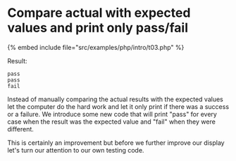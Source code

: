 # Compare actual with expected values and print only pass/fail


{% embed include file="src/examples/php/intro/t03.php" %}

Result:

```
pass
pass
fail
```

Instead of manually comparing the actual results with the expected values
let the computer do the hard work and let it only print if there was a success
or a failure. We introduce some new code that will print "pass" for every case
when the result was the expected value and "fail" when they were different.

This is certainly an improvement but before we further improve our display let's
turn our attention to our own testing code.


